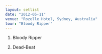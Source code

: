 ```yaml
---
layout: setlist
date: "2012-05-11"
venue: "Rozelle Hotel, Sydney, Australia"
tour: "Bloody Ripper"
---
```



 1. Bloody Ripper

 2. Dead-Beat


